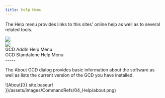 ```yaml
---
title: Help Menu
---
```


The Help menu provides links to this sites' online help as well as to several related tools.

<div class="row">
	<div class="columns medium-6 small-12" style="text-align: center">
		<img src="{{ site.baseurl }}/assets/images/CommandRefs/04_Help/addin-help-menu.png">
	</div>
	<div class="columns medium-6 small-12" style="text-align: center">
		<img src="{{ site.baseurl }}/assets/images/CommandRefs/04_Help/standalone-help-menu.png">
	</div>
</div>
<div class="row">
	<div class="columns medium-6 small-12" style="text-align: center">
		GCD AddIn Help Menu
	</div>
	<div class="columns medium-6 small-12" style="text-align: center">
		GCD Standalone Help Menu
	</div>
</div>
-----

The About GCD dialog provides basic information about the software as well as lists the current version of the GCD you have installed.

![About]({{ site.baseurl }}/assets/images/CommandRefs/04_Help/about.png)
